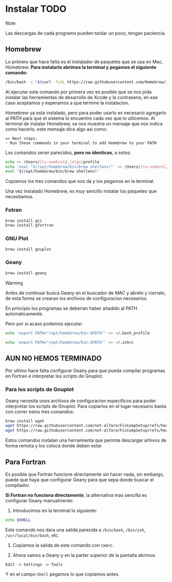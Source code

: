 # Instalar TODO

> [!NOTE]  
> Las descargas de cada programa pueden tardar un poco, tengan paciencia.

## Homebrew

Lo primero que hace falta es el instalador de paquetes que se usa en Mac, Homebrew.
**Para instalarlo abrimos la terminal y pegamos el siguiente comando:**

```bash
/bin/bash -c "$(curl -fsSL https://raw.githubusercontent.com/Homebrew/install/HEAD/install.sh)"
```

Al ejecutar este comando por primera vez es posible que se nos pida instalar las herramientas de desarrollo de Xcode y la contrasena, en ese caso aceptamos y esperamos a que termine la instalacion.

Homebrew ya esta instalado, pero para poder usarlo es necesario agregarlo al PATH para que el sistema lo encuentre cada vez que lo utlicemos.
Al terminal de instalar Homebrew, se nos muestra un mensaje que nos indica como hacerlo, este mensaje dice algo asi como: 
```text
=> Next steps:
- Run these commands in your terminal to add Homebrew to your PATH
```
Los comandos seran parecidos, **pero no identicos**, a estos:
```bash
echo >> /Users/[tu-nombre]/.[algo]profile
echo 'eval "$(/opt/homebrew/bin/brew shellenv)"' >> /Users/[tu-nombre]/.[algo]profile
eval "$(/opt/homebrew/bin/brew shellenv)"
```

Copiamos los tres comandos que nos da y los pegamos en la terminal.

Una vez instalado Homebrew, es muy sencillo instalar los paquetes que necesitamos.

### Fotran

```bash
brew install gcc
brew install gfortran
```

### GNU Plot

```bash
brew install gnuplot
```

### Geany

```bash
brew install geany
```

> [!WARNING]  
> Antes de continuar busca Geany en el buscador de MAC y abrelo y cierralo, de esta forma se crearan los archivos de configuracion necesarios.

En principio los programas se deberian haber añadido al PATH automaticamente.

Pero por si acaso podemos ejecutar:

```bash
echo 'export PATH="/opt/homebrew/bin:$PATH"' >> ~/.bash_profile
```

```bash
echo 'export PATH="/opt/homebrew/bin:$PATH"' >> ~/.zshrc
```

## AUN NO HEMOS TERMINADO

Por ultimo hace falta configurar Geany para que pueda compilar programas en Fortran e interpretar los scripts de Gnuplot.

### Para los scripts de Gnuplot

Geany necesita unos archivos de configuracion especificos para poder interpretar los scripts de Gnuplot.
Para copiarlos en el lugar necesario basta con correr estos tres comandos:

```bash
brew install wget
wget https://raw.githubusercontent.com/not-al7aro/FisCompSetup/refs/heads/main/files/filetype_extensions.conf -O ~/.config/geany/filetype_extensions.conf
wget https://raw.githubusercontent.com/not-al7aro/FisCompSetup/refs/heads/main/files/filetypes.Gnuplot.conf -O ~/.config/geany/filedefs/filetypes.Gnuplot.conf
```

Estos comandos instalan una herramienta que perimte descargar arhivos de forma remota y los coloca donde deben estar.

## Para Fortran

Es posible que Fortran funcione directamente sin hacer nada, sin embargo, puede que haya que configurar Geany para que sepa donde buscar el compilador.

**Si Fortran no funciona directamente**, la alternativa mas sencilla es configurar Geany manualmente:

1. Introducimos en la terminal lo siguiente:
```bash
echo $SHELL
```
Este comando nos dara una salida parecida a `/bin/bash`, `/bin/zsh`, `/usr/local/bin/bash`, etc.

1. Copiamos la salida de este comando con `Cmd+C`.

2. Ahora vamos a Geany y en la parter superior de la pantalla abrimos
```
Edit -> Settings -> Tools
```
Y en el campo `Shell` pegamos lo que copiamos antes.
